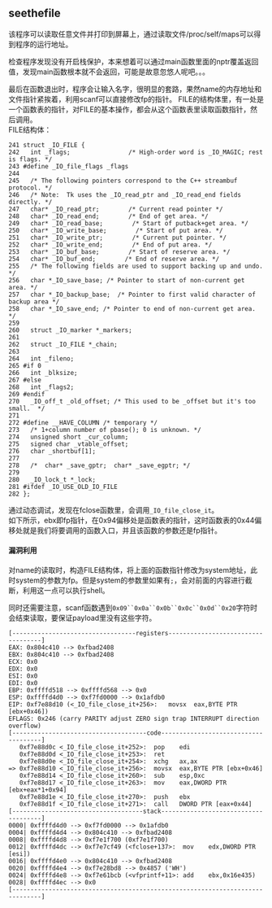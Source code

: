 ## seethefile

该程序可以读取任意文件并打印到屏幕上，通过读取文件/proc/self/maps可以得到程序的运行地址。  

检查程序发现没有开启栈保护，本来想着可以通过main函数里面的nptr覆盖返回值，发现main函数根本就不会返回，可能是故意忽悠人呢吧。。。    

最后在函数退出时，程序会让输入名字，很明显的套路，果然name的内存地址和文件指针紧挨着，利用scanf可以直接修改fp的指针。
FILE的结构体里，有一处是一个函数表的指针，对FILE的基本操作，都会从这个函数表里读取函数指针，然后调用。  
FILE结构体：

	241 struct _IO_FILE {
	242   int _flags;                /* High-order word is _IO_MAGIC; rest is flags. */
	243 #define _IO_file_flags _flags
	244 
	245   /* The following pointers correspond to the C++ streambuf protocol. */
	246   /* Note:  Tk uses the _IO_read_ptr and _IO_read_end fields directly. */
	247   char* _IO_read_ptr;        /* Current read pointer */
	248   char* _IO_read_end;        /* End of get area. */
	249   char* _IO_read_base;        /* Start of putback+get area. */
	250   char* _IO_write_base;        /* Start of put area. */
	251   char* _IO_write_ptr;        /* Current put pointer. */
	252   char* _IO_write_end;        /* End of put area. */
	253   char* _IO_buf_base;        /* Start of reserve area. */
	254   char* _IO_buf_end;        /* End of reserve area. */
	255   /* The following fields are used to support backing up and undo. */
	256   char *_IO_save_base; /* Pointer to start of non-current get area. */
	257   char *_IO_backup_base;  /* Pointer to first valid character of backup area */
	258   char *_IO_save_end; /* Pointer to end of non-current get area. */
	259 
	260   struct _IO_marker *_markers;
	261 
	262   struct _IO_FILE *_chain;
	263 
	264   int _fileno;
	265 #if 0
	266   int _blksize;
	267 #else
	268   int _flags2;
	269 #endif
	270   _IO_off_t _old_offset; /* This used to be _offset but it's too small.  */
	271 
	272 #define __HAVE_COLUMN /* temporary */
	273   /* 1+column number of pbase(); 0 is unknown. */
	274   unsigned short _cur_column;
	275   signed char _vtable_offset;
	276   char _shortbuf[1];
	277 
	278   /*  char* _save_gptr;  char* _save_egptr; */
	279 
	280   _IO_lock_t *_lock;
	281 #ifdef _IO_USE_OLD_IO_FILE
	282 };

通过动态调试，发现在fclose函数里，会调用`_IO_file_close_it`。  
如下所示，ebx即fp指针，在0x94偏移处是函数表的指针，这时函数表的0x44偏移处就是我们将要调用的函数入口，并且该函数的参数还是fp指针。  
  
#### 漏洞利用
对name的读取时，构造FILE结构体，将上面的函数指针修改为system地址，此时system的参数为fp。但是system的参数里如果有`;`，会对前面的内容进行截断，利用这一点可以执行shell。  

同时还需要注意，scanf函数遇到`0x09``0x0a``0x0b``0x0c``0x0d``0x20`字符时会结束读取，要保证payload里没有这些字符。

	[----------------------------------registers-----------------------------------]
	EAX: 0x804c410 --> 0xfbad2408
	EBX: 0x804c410 --> 0xfbad2408
	ECX: 0x0
	EDX: 0x0
	ESI: 0x0
	EDI: 0x0
	EBP: 0xffffd518 --> 0xffffd568 --> 0x0
	ESP: 0xffffd4d0 --> 0xf7fd0000 --> 0x1afdb0
	EIP: 0xf7e88d10 (<_IO_file_close_it+256>:	movsx  eax,BYTE PTR [ebx+0x46])
	EFLAGS: 0x246 (carry PARITY adjust ZERO sign trap INTERRUPT direction overflow)
	[-------------------------------------code-------------------------------------]
	   0xf7e88d0c <_IO_file_close_it+252>:	pop    edi
	   0xf7e88d0d <_IO_file_close_it+253>:	ret
	   0xf7e88d0e <_IO_file_close_it+254>:	xchg   ax,ax
	=> 0xf7e88d10 <_IO_file_close_it+256>:	movsx  eax,BYTE PTR [ebx+0x46]
	   0xf7e88d14 <_IO_file_close_it+260>:	sub    esp,0xc
	   0xf7e88d17 <_IO_file_close_it+263>:	mov    eax,DWORD PTR [ebx+eax*1+0x94]
	   0xf7e88d1e <_IO_file_close_it+270>:	push   ebx
	   0xf7e88d1f <_IO_file_close_it+271>:	call   DWORD PTR [eax+0x44]
	[------------------------------------stack-------------------------------------]
	0000| 0xffffd4d0 --> 0xf7fd0000 --> 0x1afdb0
	0004| 0xffffd4d4 --> 0x804c410 --> 0xfbad2408
	0008| 0xffffd4d8 --> 0xf7e1f700 (0xf7e1f700)
	0012| 0xffffd4dc --> 0xf7e7cf49 (<fclose+137>:	mov    edx,DWORD PTR [esi])
	0016| 0xffffd4e0 --> 0x804c410 --> 0xfbad2408
	0020| 0xffffd4e4 --> 0xf7e28bd8 --> 0x4857 ('WH')
	0024| 0xffffd4e8 --> 0xf7e61bcb (<vfprintf+11>:	add    ebx,0x16e435)
	0028| 0xffffd4ec --> 0x0
	[------------------------------------------------------------------------------]
  
















